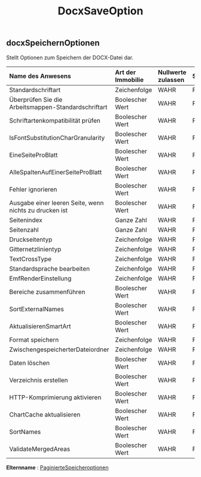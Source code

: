 ﻿---
title: DocxSaveOption
second_title: Aspose.Cells Cloud Documen
type: docs
url: /de/specification/model/docxsaveoptions/
description: "Aspose.Cells Cloud-Modellspezifikation: DocxSaveOptions. Müheloses Bearbeiten von Excel und anderen Tabellenkalkulationsdokumenten mit Funktionen wie Öffnen, Generieren, Bearbeiten, Teilen, Zusammenführen, Vergleichen und Konvertieren"
kwords: Excel, Office, Tabellenkalkulation, Cloud REST API, DocxSaveOptions
weight: 50
---
## **docxSpeichernOptionen**

 Stellt Optionen zum Speichern der DOCX-Datei dar.

| Name des Anwesens| Art der Immobilie| Nullwerte zulassen| Schreibgeschützt| Standardwert| Beschreibung|
|:- |:- |:- |:- |:- |:- |
| Standardschriftart| Zeichenfolge| WAHR| FALSCH|||
| Überprüfen Sie die Arbeitsmappen-Standardschriftart| Boolescher Wert| WAHR| FALSCH|||
| Schriftartenkompatibilität prüfen| Boolescher Wert| WAHR| FALSCH|||
| IsFontSubstitutionCharGranularity| Boolescher Wert| WAHR| FALSCH|||
| EineSeiteProBlatt| Boolescher Wert| WAHR| FALSCH|||
| AlleSpaltenAufEinerSeiteProBlatt| Boolescher Wert| WAHR| FALSCH|||
| Fehler ignorieren| Boolescher Wert| WAHR| FALSCH|||
| Ausgabe einer leeren Seite, wenn nichts zu drucken ist| Boolescher Wert| WAHR| FALSCH|||
| Seitenindex| Ganze Zahl| WAHR| FALSCH|||
| Seitenzahl| Ganze Zahl| WAHR| FALSCH|||
| Druckseitentyp| Zeichenfolge| WAHR| FALSCH|||
| Gitternetzlinientyp| Zeichenfolge| WAHR| FALSCH|||
| TextCrossType| Zeichenfolge| WAHR| FALSCH|||
| Standardsprache bearbeiten| Zeichenfolge| WAHR| FALSCH|||
| EmfRenderEinstellung| Zeichenfolge| WAHR| FALSCH|||
| Bereiche zusammenführen| Boolescher Wert| WAHR| FALSCH|||
| SortExternalNames| Boolescher Wert| WAHR| FALSCH|||
| AktualisierenSmartArt| Boolescher Wert| WAHR| FALSCH|||
| Format speichern| Zeichenfolge| WAHR| FALSCH|||
| ZwischengespeicherterDateiordner| Zeichenfolge| WAHR| FALSCH|||
| Daten löschen| Boolescher Wert| WAHR| FALSCH|||
| Verzeichnis erstellen| Boolescher Wert| WAHR| FALSCH|||
| HTTP-Komprimierung aktivieren| Boolescher Wert| WAHR| FALSCH|||
| ChartCache aktualisieren| Boolescher Wert| WAHR| FALSCH|||
| SortNames| Boolescher Wert| WAHR| FALSCH|||
| ValidateMergedAreas| Boolescher Wert| WAHR| FALSCH|||

**Elternname** : [PaginierteSpeicheroptionen](/specification/model/paginatedsaveoptions)

